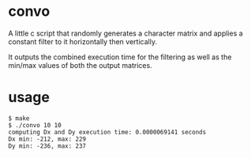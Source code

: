 # convo
A little c script that randomly generates a character matrix and applies a constant filter to it horizontally then vertically.

It outputs the combined execution time for the filtering as well as the min/max values of both the output matrices.

# usage
```
$ make 
$ ./convo 10 10
computing Dx and Dy execution time: 0.0000069141 seconds 
Dx min: -212, max: 229
Dy min: -236, max: 237
```